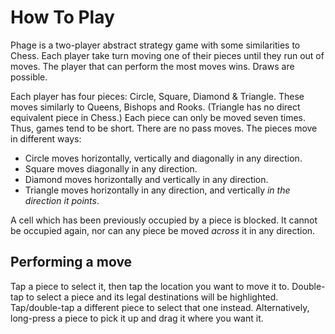 How To Play
===========

Phage is a two-player abstract strategy game with some similarities to
Chess. Each player take turn moving one of their pieces until they run
out of moves. The player that can perform the most moves wins. Draws are
possible.

Each player has four pieces: Circle, Square, Diamond & Triangle. These
moves similarly to Queens, Bishops and Rooks. (Triangle has no direct
equivalent piece in Chess.) Each piece can only be moved seven times.
Thus, games tend to be short. There are no pass moves. The pieces move
in different ways:

- Circle moves horizontally, vertically and diagonally in any direction.
- Square moves diagonally in any direction.
- Diamond moves horizontally and vertically in any direction.
- Triangle moves horizontally in any direction, and vertically *in the
  direction it points*.

A cell which has been previously occupied by a piece is blocked. It
cannot be occupied again, nor can any piece be moved *across* it in any
direction.

Performing a move
-----------------

Tap a piece to select it, then tap the location you want to move it to.
Double-tap to select a piece and its legal destinations will be
highlighted. Tap/double-tap a different piece to select that one
instead. Alternatively, long-press a piece to pick it up and drag it
where you want it.
